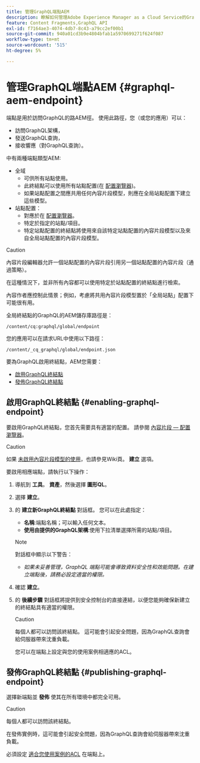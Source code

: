 ```yaml
---
title: 管理GraphQL端點AEM
description: 瞭解如何管理Adobe Experience Manager as a Cloud Service的GraphQL終端節點，以便無頭內容交付。
feature: Content Fragments,GraphQL API
exl-id: f7164ae3-4074-4db7-8c43-a79cc2ef00b1
source-git-commit: 940a01cd3b9e4804bfab1a5970699271f624f087
workflow-type: tm+mt
source-wordcount: '515'
ht-degree: 5%

---
```


# 管理GraphQL端點AEM {#graphql-aem-endpoint}

端點是用於訪問GraphQL的路AEM徑。 使用此路徑，您（或您的應用）可以：

* 訪問GraphQL架構，
* 發送GraphQL查詢，
* 接收響應（對GraphQL查詢）。

中有兩種端點類型AEM:

* 全域
   * 可供所有站點使用。
   * 此終結點可以使用所有站點配置(在 [配置瀏覽器](/help/assets/content-fragments/content-fragments-configuration-browser.md#enable-content-fragment-functionality-in-configuration-browser))。
   * 如果站點配置之間應共用任何內容片段模型，則應在全局站點配置下建立這些模型。
* 站點配置：
   * 對應於在 [配置瀏覽器](/help/assets/content-fragments/content-fragments-configuration-browser.md#enable-content-fragment-functionality-in-configuration-browser)。
   * 特定於指定的站點/項目。
   * 特定站點配置的終結點將使用來自該特定站點配置的內容片段模型以及來自全局站點配置的內容片段模型。

>[!CAUTION]
>
>內容片段編輯器允許一個站點配置的內容片段引用另一個站點配置的內容片段（通過策略）。
>
>在這種情況下，並非所有內容都可以使用特定於站點配置的終結點進行檢索。
>
>內容作者應控制此情景；例如，考慮將共用內容片段模型置於「全局站點」配置下可能很有用。

全局終結點的GraphQL的AEM儲存庫路徑是：

`/content/cq:graphql/global/endpoint`

您的應用可以在請求URL中使用以下路徑：

`/content/_cq_graphql/global/endpoint.json`

要為GraphQL啟用終結點，AEM您需要：

* [啟用GraphQL終結點](#enabling-graphql-endpoint)
* [發佈GraphQL終結點](#publishing-graphql-endpoint)

## 啟用GraphQL終結點 {#enabling-graphql-endpoint}

要啟用GraphQL終結點，您首先需要具有適當的配置。 請參閱 [內容片段 — 配置瀏覽器](/help/assets/content-fragments/content-fragments-configuration-browser.md)。

>[!CAUTION]
>
>如果 [未啟用內容片段模型的使用](/help/assets/content-fragments/content-fragments-configuration-browser.md)，也請參見Wiki頁。 **建立** 選項。

要啟用相應端點，請執行以下操作：

1. 導航到 **工具**。 **資產**，然後選擇 **圖形QL**。
1. 選擇 **建立**。
1. 的 **建立新GraphQL終結點** 對話框。 您可以在此處指定：
   * **名稱**:端點名稱；可以輸入任何文本。
   * **使用由提供的GraphQL架構**:使用下拉清單選擇所需的站點/項目。

   >[!NOTE]
   >
   >對話框中顯示以下警告：
   >
   >* *如果未妥善管理，GraphQL 端點可能會導致資料安全性和效能問題。在建立端點後，請務必設定適當的權限。*


1. 確認 **建立**。
1. 的 **後續步驟** 對話框將提供到安全控制台的直接連結，以便您能夠確保新建立的終結點具有適當的權限。

   >[!CAUTION]
   >
   >每個人都可以訪問該終結點。 這可能會引起安全問題，因為GraphQL查詢會給伺服器帶來沈重負載。
   >
   >您可以在端點上設定與您的使用案例相適應的ACL。

## 發佈GraphQL終結點 {#publishing-graphql-endpoint}

選擇新端點並 **發佈** 使其在所有環境中都完全可用。

>[!CAUTION]
>
>每個人都可以訪問該終結點。
>
>在發佈實例時，這可能會引起安全問題，因為GraphQL查詢會給伺服器帶來沈重負載。
>
>必須設定 [適合您使用案例的ACL](/help/headless/security/permissions.md) 在端點上。
